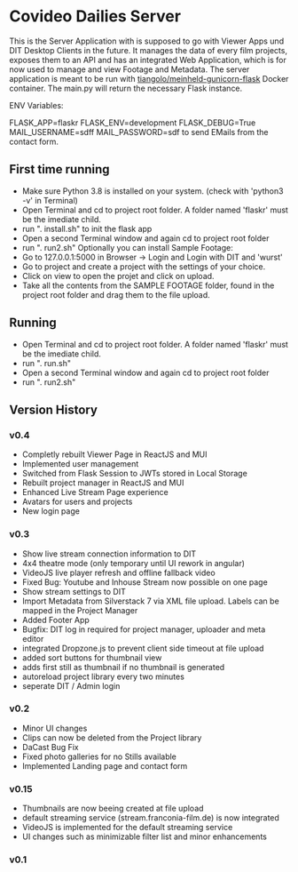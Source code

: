 # Covideo Dailies Server
This is the Server Application with is supposed to go with Viewer Apps und DIT Desktop Clients in the future. It manages the data of every film projects, exposes them to an API and has an integrated Web Application, which is for now used to manage and view Footage and Metadata.
The server application is meant to be run with [tiangolo/meinheld-gunicorn-flask](https://hub.docker.com/r/tiangolo/meinheld-gunicorn-flask) Docker container. The main.py will return the necessary Flask instance.

ENV Variables:

FLASK_APP=flaskr
FLASK_ENV=development
FLASK_DEBUG=True
MAIL_USERNAME=sdff
MAIL_PASSWORD=sdf
to send EMails from the contact form.

## First time running
- Make sure Python 3.8 is installed on your system. (check with 'python3 -v' in Terminal)
- Open Terminal and cd to project root folder. A folder named 'flaskr' must be the imediate child. 
- run ". install.sh" to init the flask app
- Open a second Terminal window and again cd to project root folder
- run ". run2.sh"
Optionally you can install Sample Footage:
- Go to 127.0.0.1:5000 in Browser -> Login and Login with DIT and 'wurst'
- Go to project and create a project with the settings of your choice. 
- Click on view to open the projet and click on upload. 
- Take all the contents from the SAMPLE FOOTAGE folder, found in the project root folder and drag them to the file upload. 

## Running
- Open Terminal and cd to project root folder. A folder named 'flaskr' must be the imediate child. 
- run ". run.sh"
- Open a second Terminal window and again cd to project root folder
- run ". run2.sh"


## Version History

### v0.4
- Completly rebuilt Viewer Page in ReactJS and MUI
- Implemented user management
- Switched from Flask Session to JWTs stored in Local Storage
- Rebuilt project manager in ReactJS and MUI
- Enhanced Live Stream Page experience
- Avatars for users and projects
- New login page

### v0.3
- Show live stream connection information to DIT
- 4x4 theatre mode (only temporary until UI rework in angular)
- VideoJS live player refresh and offline fallback video
- Fixed Bug: Youtube and Inhouse Stream now possible on one page
- Show stream settings to DIT
- Import Metadata from Silverstack 7 via XML file upload. Labels can be mapped in the Project Manager
- Added Footer App
- Bugfix: DIT log in required for project manager, uploader and meta editor
- integrated Dropzone.js to prevent client side timeout at file upload
- added sort buttons for thumbnail view
- adds first still as thumbnail if no thumbnail is generated
- autoreload project library every two minutes
- seperate DIT / Admin login

### v0.2
- Minor UI changes
- Clips can now be deleted from the Project library
- DaCast Bug Fix
- Fixed photo galleries for no Stills available
- Implemented Landing page and contact form

### v0.15
- Thumbnails are now beeing created at file upload
- default streaming service (stream.franconia-film.de) is now integrated
- VideoJS is implemented for the default streaming service
- UI changes such as minimizable filter list and minor enhancements

### v0.1
